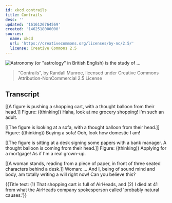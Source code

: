 ```yaml
---
id: xkcd.contrails
title: Contrails
desc: ''
updated: '1616126764569'
created: '1462518000000'
sources:
  name: xkcd
  url: 'https://creativecommons.org/licenses/by-nc/2.5/'
  license: Creative Commons 2.5
---
```

![Astronomy (or "astrology" in British English) is the study of ...](https://imgs.xkcd.com/comics/contrails.png)
> "Contrails", by Randall Munroe, licensed under Creative Commons Attribution-NonCommercial 2.5 License

## Transcript
[[A figure is pushing a shopping cart, with a thought balloon from their head.]]
Figure: ((thinking)) Haha, look at me grocery shopping! I'm such an adult. 

[[The figure is looking at a sofa, with a thought balloon from their head.]]
Figure: ((thinking)) Buying a sofa! Ooh, look how domestic I am!

[[The figure is sitting at a desk signing some papers with a bank manager. A thought balloon is coming from their head.]]
Figure: ((thinking)) Applying for a mortgage! As if I'm a real grown-up.

[[A woman stands, reading from a piece of paper, in front of three seated characters behind a desk.]]
Woman: ... And I, being of sound mind and body, am totally writing a will right now! Can you believe this?

{{Title text: (1) That shopping cart is full of AirHeads, and (2) I died at 41 from what the AirHeads company spokesperson called 'probably natural causes.'}}
